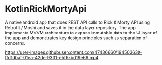 # KotlinRickMortyApi
A native android app that does REST API calls to Rick & Morty API using Retrofit / Moshi and saves it in the data layer repository. 
The app implements MVVM architecture to expose immutable data to the UI layer of the app and demonstrates key design principles such as separation of concerns.




https://user-images.githubusercontent.com/47436660/194503639-ffd1dbaf-01ea-42de-9331-e5f65bd19e69.mp4

